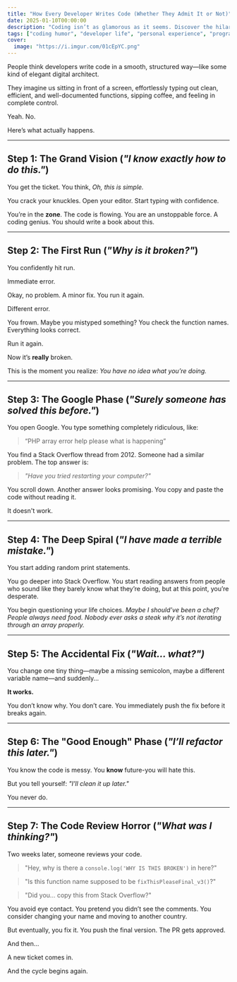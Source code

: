 ```yaml
---
title: "How Every Developer Writes Code (Whether They Admit It or Not)"
date: 2025-01-10T00:00:00
description: "Coding isn’t as glamorous as it seems. Discover the hilariously relatable stages every developer goes through while writing code."
tags: ["coding humor", "developer life", "personal experience", "programming", "software development", "tech"]
cover:
  image: "https://i.imgur.com/01cEpYC.png"
---
```

People think developers write code in a smooth, structured way—like some kind of elegant digital architect.

They imagine us sitting in front of a screen, effortlessly typing out clean, efficient, and well-documented functions, sipping coffee, and feeling in complete control.

Yeah. No.

Here’s what actually happens.

---

## **Step 1: The Grand Vision** (*"I know exactly how to do this."*)

You get the ticket. You think, *Oh, this is simple.*

You crack your knuckles. Open your editor. Start typing with confidence.

You’re in the **zone**. The code is flowing. You are an unstoppable force. A coding genius. You should write a book about this.

---

## **Step 2: The First Run** (*"Why is it broken?"*)

You confidently hit run.

Immediate error.

Okay, no problem. A minor fix. You run it again.

Different error.

You frown. Maybe you mistyped something? You check the function names. Everything looks correct.

Run it again.

Now it’s **really** broken.

This is the moment you realize: *You have no idea what you’re doing.*

---

## **Step 3: The Google Phase** (*"Surely someone has solved this before."*)

You open Google. You type something completely ridiculous, like:

> 
> “PHP array error help please what is happening”

You find a Stack Overflow thread from 2012. Someone had a similar problem. The top answer is:

> 
> *"Have you tried restarting your computer?"*

You scroll down. Another answer looks promising. You copy and paste the code without reading it.

It doesn't work.

---

## **Step 4: The Deep Spiral** (*"I have made a terrible mistake."*)

You start adding random print statements.

You go deeper into Stack Overflow. You start reading answers from people who sound like they barely know what they’re doing, but at this point, you’re desperate.

You begin questioning your life choices. *Maybe I should’ve been a chef? People always need food. Nobody ever asks a steak why it’s not iterating through an array properly.*

---

## **Step 5: The Accidental Fix** (*"Wait... what?")*

You change one tiny thing—maybe a missing semicolon, maybe a different variable name—and suddenly…

**It works.**

You don’t know why. You don’t care. You immediately push the fix before it breaks again.

---

## **Step 6: The "Good Enough" Phase** (*"I’ll refactor this later."*)

You know the code is messy. You **know** future-you will hate this.

But you tell yourself: *"I’ll clean it up later."*

You never do.

---

## **Step 7: The Code Review Horror** (*"What was I thinking?"*)

Two weeks later, someone reviews your code.

> 
> "Hey, why is there a `console.log('WHY IS THIS BROKEN')` in here?"

> 
> "Is this function name supposed to be `fixThisPleaseFinal_v3()`?"

> 
> "Did you… copy this from Stack Overflow?"

You avoid eye contact. You pretend you didn’t see the comments. You consider changing your name and moving to another country.

But eventually, you fix it. You push the final version. The PR gets approved.

And then…

A new ticket comes in.

And the cycle begins again.